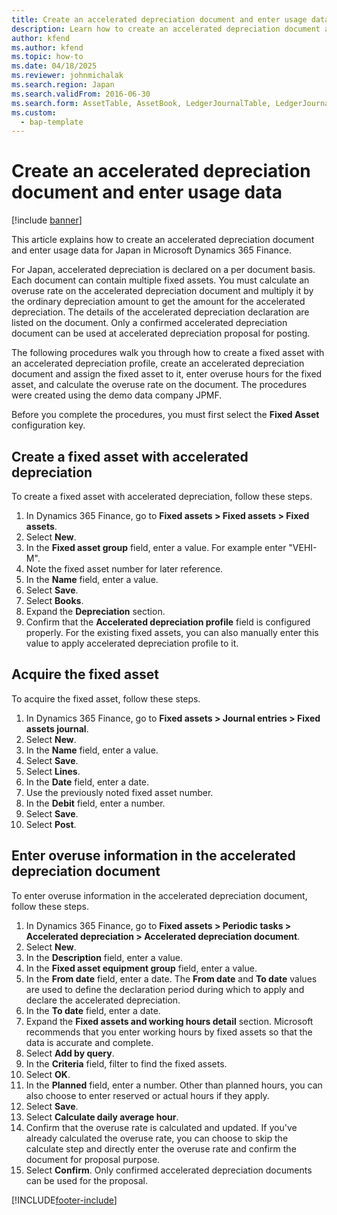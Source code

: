 ```yaml
---
title: Create an accelerated depreciation document and enter usage data
description: Learn how to create an accelerated depreciation document and enter usage data for Japan in Microsoft Dynamics 365 Finance.
author: kfend
ms.author: kfend
ms.topic: how-to
ms.date: 04/18/2025
ms.reviewer: johnmichalak
ms.search.region: Japan
ms.search.validFrom: 2016-06-30
ms.search.form: AssetTable, AssetBook, LedgerJournalTable, LedgerJournalTransAsset, AssetAcceleratedDepDocument_JP, SysQueryForm
ms.custom: 
  - bap-template
---
```


# Create an accelerated depreciation document and enter usage data

[!include [banner](../../includes/banner.md)]

This article explains how to create an accelerated depreciation document and enter usage data for Japan in Microsoft Dynamics 365 Finance.

For Japan, accelerated depreciation is declared on a per document basis. Each document can contain multiple fixed assets. You must calculate an overuse rate on the accelerated depreciation document and multiply it by the ordinary depreciation amount to get the amount for the accelerated depreciation. The details of the accelerated depreciation declaration are listed on the document. Only a confirmed accelerated depreciation document can be used at accelerated depreciation proposal for posting. 

The following procedures walk you through how to create a fixed asset with an accelerated depreciation profile, create an accelerated depreciation document and assign the fixed asset to it, enter overuse hours for the fixed asset, and calculate the overuse rate on the document. The procedures were created using the demo data company JPMF.

Before you complete the procedures, you must first select the **Fixed Asset** configuration key.

## Create a fixed asset with accelerated depreciation

To create a fixed asset with accelerated depreciation, follow these steps.

1. In Dynamics 365 Finance, go to **Fixed assets \> Fixed assets \> Fixed assets**.
1. Select **New**.
1. In the **Fixed asset group** field, enter a value. For example enter "VEHI-M".  
1. Note the fixed asset number for later reference.
1. In the **Name** field, enter a value.
1. Select **Save**.
1. Select **Books**.
1. Expand the **Depreciation** section.
1. Confirm that the **Accelerated depreciation profile** field is configured properly. For the existing fixed assets, you can also manually enter this value to apply accelerated depreciation profile to it.  

## Acquire the fixed asset

To acquire the fixed asset, follow these steps.

1. In Dynamics 365 Finance, go to **Fixed assets \> Journal entries \> Fixed assets journal**.
1. Select **New**.
1. In the **Name** field, enter a value.
1. Select **Save**.
1. Select **Lines**.
1. In the **Date** field, enter a date.
1. Use the previously noted fixed asset number.
1. In the **Debit** field, enter a number.
1. Select **Save**.
1. Select **Post**.

## Enter overuse information in the accelerated depreciation document

To enter overuse information in the accelerated depreciation document, follow these steps.

1. In Dynamics 365 Finance, go to **Fixed assets \> Periodic tasks \> Accelerated depreciation \> Accelerated depreciation document**.
1. Select **New**.
1. In the **Description** field, enter a value.
1. In the **Fixed asset equipment group** field, enter a value.
1. In the **From date** field, enter a date. The **From date** and **To date** values are used to define the declaration period during which to apply and declare the accelerated depreciation. 
1. In the **To date** field, enter a date.
1. Expand the **Fixed assets and working hours detail** section. Microsoft recommends that you enter working hours by fixed assets so that the data is accurate and complete.  
1. Select **Add by query**.
1. In the **Criteria** field, filter to find the fixed assets.
1. Select **OK**.
1. In the **Planned** field, enter a number. Other than planned hours, you can also choose to enter reserved or actual hours if they apply.  
1. Select **Save**.
1. Select **Calculate daily average hour**.
1. Confirm that the overuse rate is calculated and updated. If you've already calculated the overuse rate, you can choose to skip the calculate step and directly enter the overuse rate and confirm the document for proposal purpose.  
1. Select **Confirm**. Only confirmed accelerated depreciation documents can be used for the proposal.  



[!INCLUDE[footer-include](../../../includes/footer-banner.md)]
